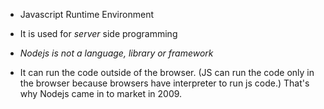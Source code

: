 - Javascript Runtime Environment
- It is used for *server* side programming
- *Nodejs is not a language, library or framework*

- It can run the code outside of the browser. (JS can run the code only in the browser because browsers have interpreter to run js code.) That's why Nodejs came in to market in 2009.
